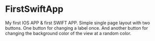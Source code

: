 # FirstSwiftApp
My first IOS APP &amp; first SWIFT APP. Simple single page layout with two buttons. One button for changing a label once. And another button for changing the background color of the view at a random color.

